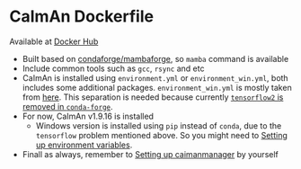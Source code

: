 # CaImAn Dockerfile

Available at [Docker Hub](https://hub.docker.com/repository/docker/d0ckaaa/caiman)

- Built based on [condaforge/mambaforge](https://hub.docker.com/r/condaforge/mambaforge), so `mamba` command is available
- Include common tools such as `gcc`, `rsync` and etc
- CaImAn is installed using `environment.yml` or `environment_win.yml`, both includes some additional packages. `environment_win.yml` is mostly taken from [here](https://github.com/flatironinstitute/CaImAn/blob/main/environment.yml). This separation is needed because currently [`tensorflow2` is removed in `conda-forge`](https://anaconda.org/conda-forge/tensorflow).
- For now, CaImAn v1.9.16 is installed
	+ Windows version is installed using `pip` instead of `conda`, due to the `tensorflow` problem mentioned above. So you might need to [Setting up environment variables](https://caiman.readthedocs.io/en/master/Installation.html#setting-up-environment-variables).
- Finall as always, remember to [Setting up caimanmanager](https://caiman.readthedocs.io/en/master/Installation.html#setting-up-caimanmanager) by yourself
